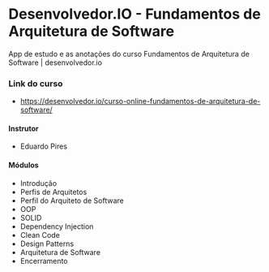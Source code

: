# Desenvolvedor.IO - Fundamentos de Arquitetura de Software

App de estudo e as anotações do curso Fundamentos de Arquitetura de Software | desenvolvedor.io

### Link do curso
* https://desenvolvedor.io/curso-online-fundamentos-de-arquitetura-de-software/

#### Instrutor
* Eduardo Pires

#### Módulos
* Introdução
* Perfis de Arquitetos
* Perfil do Arquiteto de Software
* OOP
* SOLID
* Dependency Injection
* Clean Code
* Design Patterns
* Arquitetura de Software
* Encerramento
